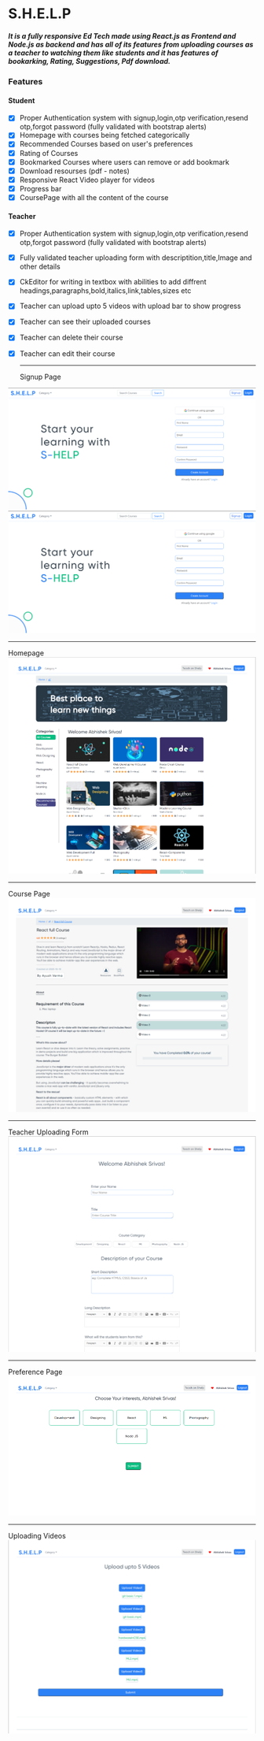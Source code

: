 # S.H.E.L.P
##### It is a fully responsive Ed Tech made using React.js as Frontend and Node.js as backend and has all of its features from uploading courses as a teacher to watching them like students and it has features of bookarking, Rating, Suggestions, Pdf download.

### Features

#### Student
- [x] Proper Authentication system with signup,login,otp verification,resend otp,forgot password (fully validated with bootstrap alerts)
- [x] Homepage with courses being fetched categorically
- [x] Recommended Courses based on user's preferences
- [x] Rating of Courses
- [x] Bookmarked Courses where users can remove or add bookmark
- [x] Download resourses (pdf - notes)
- [x] Responsive React Video player for videos
- [x] Progress bar 
- [x] CoursePage with all the content of the course

#### Teacher
- [x] Proper Authentication system with signup,login,otp verification,resend otp,forgot password (fully validated with bootstrap alerts)
- [x] Fully validated teacher uploading form with descriptition,title,Image and other details
- [x] CkEditor for writing in textbox with abilities to add diffrent headings,paragraphs,bold,italics,link,tables,sizes etc
- [x] Teacher can upload upto 5 videos with upload bar to show progress
- [x] Teacher can see their uploaded courses
- [x] Teacher can delete their course
- [x] Teacher can edit their course

   ---
   Signup Page

![ScreenShot](pics/signup.png)
  <img src="pics/signup.png" >


 ---
  Homepage
 <img src="pics/home.png" >

 ---
Course Page
 <img src="pics/course.png" >

 ---
 Teacher Uploading Form
 <img src="pics/uploaddescription.png" >


 ---
 Preference Page
 <img src="pics/chooseinterest.png" >


 ---
Uploading Videos
<img src="pics/upload.png" >
